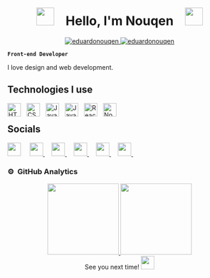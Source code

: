 <h1 align="center"><img height="40" src="https://cdn3.emoji.gg/emojis/7471-parrotportal1.gif">ㅤHello, I'm Nouqenㅤ<img height="40" src="https://cdn3.emoji.gg/emojis/7546-parrotportal2.gif"></h1>

<p align="center">
	<a href="https://github.com/eduardonouqen">
		<img src="https://komarev.com/ghpvc/?username=eduardonouqen&label=Profile%20views&color=0e75b6&style=flat" alt="eduardonouqen" />
	</a>
	<a href="https://github.com/eduardonouqen">
		<img src="https://img.shields.io/github/followers/eduardonouqen?label=Followers" alt="eduardonouqen" />
	</a>
</p>

**`Front-end Developer`**

I love design and web development.


## Technologies I use
<img align="left" alt="HTML" width="30px" style="padding-right:10px;" src="https://cdn.jsdelivr.net/gh/devicons/devicon/icons/html5/html5-plain.svg" />
<img align="left" alt="CSS" width="30px" style="padding-right:10px;" src="https://cdn.jsdelivr.net/gh/devicons/devicon/icons/css3/css3-plain.svg" />
<img align="left" alt="JavaScript" width="30px" style="padding-right:10px;" src="https://cdn.jsdelivr.net/gh/devicons/devicon/icons/javascript/javascript-plain.svg" />
<img align="left" alt="Java" width="30px" style="padding-right:10px;" src="https://cdn.jsdelivr.net/gh/devicons/devicon/icons/java/java-plain.svg" />
<img align="left" alt="React" width="30px" style="padding-right:10px;" src="https://cdn.jsdelivr.net/gh/devicons/devicon/icons/react/react-original.svg" />
<img align="left" alt="NodeJS" width="30px" style="padding-right:10px;" src="https://cdn.jsdelivr.net/gh/devicons/devicon/icons/nodejs/nodejs-original.svg" />
<br />


## Socials

<p align="left"> 
	<a href="https://discord.com/users/Nouqen#3318" target="_blank" rel="noreferrer" style="text-decoration:none;">
		<img src="https://raw.githubusercontent.com/danielcranney/readme-generator/main/public/icons/socials/discord.svg" width="30" height="30"/>
	</a>&nbsp;&nbsp;&nbsp;
	<a href="https://www.facebook.com/eduardo.defrancagonzales" target="_blank" rel="noreferrer">
		<img src="https://raw.githubusercontent.com/danielcranney/readme-generator/main/public/icons/socials/facebook.svg" width="30" height="30"/>
	</a>&nbsp;&nbsp;&nbsp;
	<a href="https://www.github.com/eduardonouqen" target="_blank" rel="noreferrer">
		<img src="https://raw.githubusercontent.com/danielcranney/readme-generator/main/public/icons/socials/github.svg" width="30" height="30"/>
	</a>&nbsp;&nbsp;&nbsp;
	<a href="http://www.instagram.com/_franca.eduardo" target="_blank" rel="noreferrer">
		<img src="https://raw.githubusercontent.com/danielcranney/readme-generator/main/public/icons/socials/instagram.svg" width="30" height="30"/>
	</a>&nbsp;&nbsp;&nbsp;
	<a href="https://www.linkedin.com/in/eduardo-de-frança-gonzalez" target="_blank" rel="noreferrer">
		<img src="https://raw.githubusercontent.com/danielcranney/readme-generator/main/public/icons/socials/linkedin.svg" width="30" height="30"/>
	</a>&nbsp;&nbsp;&nbsp;
	<a href="https://www.youtube.com/c/Nouqen" target="_blank" rel="noreferrer">
		<img src="https://raw.githubusercontent.com/danielcranney/readme-generator/main/public/icons/socials/youtube.svg" width="30" height="30"/>
	</a>&nbsp;&nbsp;&nbsp;
</p>


### ⚙️ &nbsp;GitHub Analytics

<div align="center" style="display: flex; justify-content: center; flex-wrap: wrap;">
  <a href="https://github.com/eduardonouqen">
    <img height="160em" src="https://github-readme-stats-eight-theta.vercel.app/api?username=eduardonouqen&show_icons=true&theme=algolia&include_all_commits=true&count_private=true"/>
    <img height="160em" src="https://github-readme-stats-eight-theta.vercel.app/api/top-langs/?username=eduardonouqen&layout=compact&langs_count=8&theme=algolia&include_all_commits=true&count_private=true"/>
  </a>
</div>

<div align="center">
See you next time!
<img src="https://cdn3.emoji.gg/emojis/3514_bcportalhi.png" width="30" height="30"/>  
</div>
